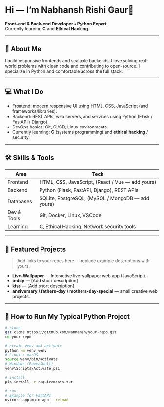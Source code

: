 # Hi — I’m Nabhansh Rishi Gaur👋

**Front-end & Back-end Developer • Python Expert**  
Currently learning **C** and **Ethical Hacking**.

---

## 🔭 About Me
I build responsive frontends and scalable backends. I love solving real-world problems with clean code and contributing to open-source. I specialize in Python and comfortable across the full stack.

---

## 💻 What I Do
- Frontend: modern responsive UI using HTML, CSS, JavaScript (and frameworks/libraries).
- Backend: REST APIs, web servers, and services using Python (Flask / FastAPI / Django).
- DevOps basics: Git, CI/CD, Linux environments.
- Currently learning: **C** (systems programming) and **ethical hacking** / security.

---

## 🛠️ Skills & Tools
| Area | Tech |
|------|------|
| Frontend | HTML, CSS, JavaScript, (React / Vue — add yours) |
| Backend | Python (Flask, FastAPI, Django), REST APIs |
| Databases | SQLite, PostgreSQL, (MySQL / MongoDB — add yours) |
| Dev & Tools | Git, Docker, Linux, VSCode |
| Learning | C, Ethical Hacking, Network security tools |

---

## 🚀 Featured Projects
> Add links to your repos here — replace example descriptions with yours.

- **Live-Wallpaper** — Interactive live wallpaper web app (JavaScript).  
- **teddy** — [Add short description]  
- **kiss** — [Add short description]  
- **anniversary / fathers-day / mothers-day-special** — small creative web projects.

---

## 📂 How to Run My Typical Python Project
```bash
# clone
git clone https://github.com/Nabhansh/your-repo.git
cd your-repo

# create venv and activate
python -m venv venv
# Linux / macOS
source venv/bin/activate
# Windows (PowerShell)
venv\Scripts\Activate.ps1

# install
pip install -r requirements.txt

# run
# Example for FastAPI
uvicorn app.main:app --reload

